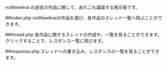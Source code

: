 notNewArai の過去の作品に関して、あれこれ議論する掲示板です。

##index.php
	notNewAraiの作品を選び、各作品のスレッド一覧へ飛ぶことができます。  

##thread.php 
	各作品に関するスレッドの作成や、一覧を見ることができます。 
	クリックすることで、レスポンス一覧に飛びます。  

##response.php 
	スレッドへの書き込み、レスポンスの一覧を見ることができます。
